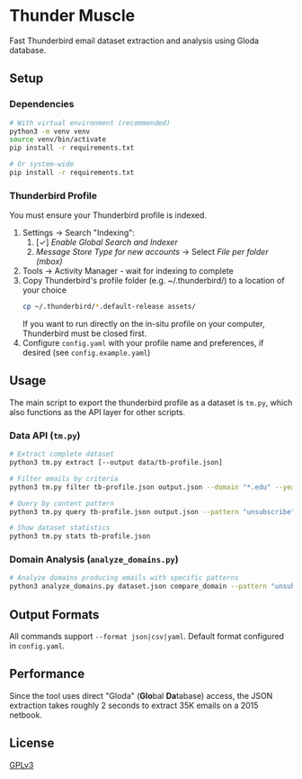 # Thunder Muscle

Fast Thunderbird email dataset extraction and analysis using Gloda database.

## Setup

### Dependencies
```bash
# With virtual environment (recommended)
python3 -m venv venv
source venv/bin/activate
pip install -r requirements.txt

# Or system-wide
pip install -r requirements.txt
```

### Thunderbird Profile
You must ensure your Thunderbird profile is indexed.

1. Settings → Search "Indexing":
   1. [✓] *Enable Global Search and Indexer*
   2. *Message Store Type for new accounts* → Select *File per folder (mbox)*
2. Tools → Activity Manager - wait for indexing to complete
3. Copy Thunderbird's profile folder (e.g. ~/.thunderbird/) to a location of your choice
   ``` bash
   cp ~/.thunderbird/*.default-release assets/
   ```
   If you want to run directly on the in-situ profile on your computer, Thunderbird must be closed first.
4. Configure `config.yaml` with your profile name and preferences, if desired (see `config.example.yaml`)

## Usage

The main script to export the thunderbird profile as a dataset is `tm.py`, which also functions
as the API layer for other scripts.

### Data API (`tm.py`)
```bash
# Extract complete dataset
python3 tm.py extract [--output data/tb-profile.json]

# Filter emails by criteria
python3 tm.py filter tb-profile.json output.json --domain "*.edu" --year 2023

# Query by content pattern  
python3 tm.py query tb-profile.json output.json --pattern "unsubscribe"

# Show dataset statistics
python3 tm.py stats tb-profile.json
```

### Domain Analysis (`analyze_domains.py`)
```bash
# Analyze domains producing emails with specific patterns
python3 analyze_domains.py dataset.json compare_domain --pattern "unsubscribe"
```

## Output Formats

All commands support `--format json|csv|yaml`. Default format configured in `config.yaml`.

## Performance

Since the tool uses direct "Gloda" (**Glo**bal **Da**tabase) access, the JSON extraction takes roughly 2 seconds to extract 35K emails on a 2015 netbook.

## License

[GPLv3](https://www.gnu.org/licenses/gpl-3.0.en.html)
